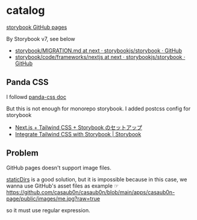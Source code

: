 # catalog

[storybook GitHub pages](https://casaub0n.github.io/casaub0n/)

By Storybook v7, see below

- [storybook/MIGRATION.md at next · storybookjs/storybook · GitHub](https://github.com/storybookjs/storybook/blob/next/MIGRATION.md)
- [storybook/code/frameworks/nextjs at next · storybookjs/storybook · GitHub](https://github.com/storybookjs/storybook/tree/next/code/frameworks/nextjs)

## Panda CSS

I followd [panda-css doc](https://panda-css.com/docs/installation/storybook)

But this is not enough for monorepo storybook. I added postcss config for storybook

<!-- TODO more details -->

- [Next.js + Tailwind CSS + Storybook のセットアップ](https://zenn.dev/youichiro/articles/d625e602ed47c1)
- [Integrate Tailwind CSS with Storybook | Storybook](https://storybook.js.org/recipes/tailwindcss)

## Problem

GitHub pages doesn't support image files.

[staticDirs](https://storybook.js.org/docs/react/api/main-config-static-dirs) is a good solution, but it is impossible because in this case, we wanna use GitHub's asset files as example ☞ https://github.com/casaub0n/casaub0n/blob/main/apps/casaub0n-page/public/images/me.jpg?raw=true

so it must use regular expression.
